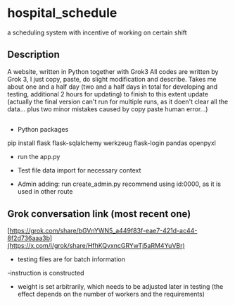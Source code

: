 # hospital_schedule
a scheduling system with incentive of working on certain shift

## Description
A website, written in Python together with Grok3
All codes are written by Grok 3, I just copy, paste, do slight modification and describe.
Takes me about one and a half day (two and a half days in total for developing and testing, additional 2 hours for updating) to finish to this extent
  update (actually the final version can't run for multiple runs, as it doen't clear all the data... plus two minor mistakes caused by copy paste human error...)
## 
- Python packages

pip install flask flask-sqlalchemy werkzeug flask-login pandas openpyxl

- run the app.py

- Test file
  data import for necessary context
  
- Admin adding: run create_admin.py
  recommend using id:0000, as it is used in other route

## Grok conversation link (most recent one)
[https://grok.com/share/bGVnYWN5_a449f83f-eae7-421d-ac44-8f2d736aaa3b](https://x.com/i/grok/share/HfhKQvxncGRYwTj5aRM4YuVBr)

- testing files are for batch information

-instruction is constructed

- weight is set arbitrarily, which needs to be adjusted later in testing (the effect depends on the number of workers and the requirements)
